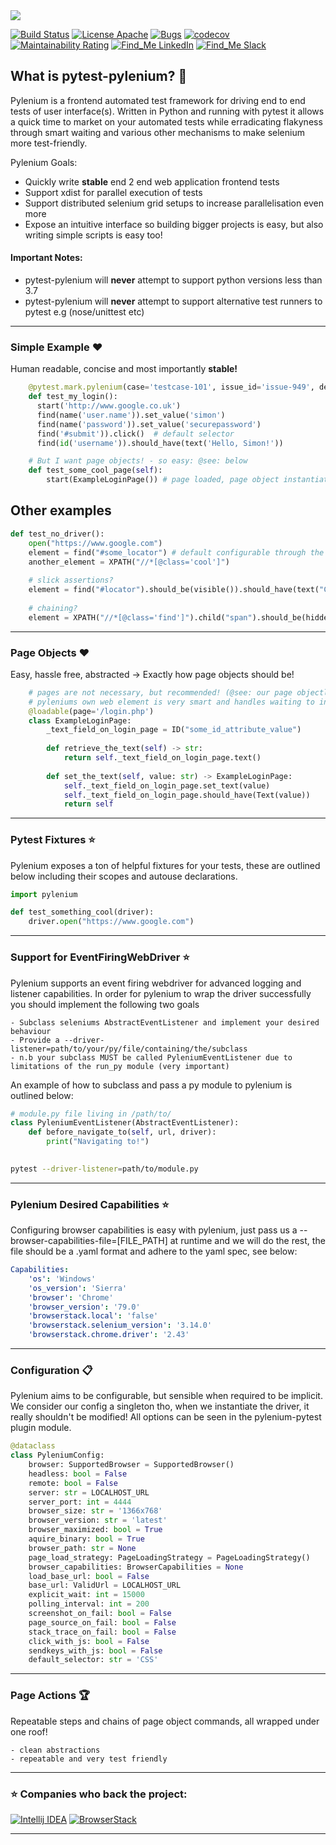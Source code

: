 <kbd>
  <img src="https://github.com/symonk/pylenium/blob/master/.github/.images/pylenium_logo.png">
</kbd>
  <p></p>

[![Build Status](https://api.travis-ci.org/symonk/pytest-pylenium.svg?branch=master)](https://travis-ci.org/symonk/pytest-pylenium)
[![License Apache](https://img.shields.io/badge/license-Apache%202-brightgreen.svg)](https://github.com/symonk/pylenium/blob/master/LICENSE)
[![Bugs](https://sonarcloud.io/api/project_badges/measure?project=symonk_pylenium&metric=bugs)](https://sonarcloud.io/dashboard?id=symonk_pylenium)
[![codecov](https://codecov.io/gh/symonk/pytest-pylenium/branch/master/graph/badge.svg)](https://codecov.io/gh/symonk/pytest-pylenium)
[![Maintainability Rating](https://sonarcloud.io/api/project_badges/measure?project=symonk_pylenium&metric=sqale_rating)](https://sonarcloud.io/dashboard?id=symonk_pylenium)
[![Find_Me LinkedIn](https://img.shields.io/badge/Find_Me-LinkedIn-brightgreen.svg)](https://www.linkedin.com/in/simonk09/)
[![Find_Me Slack](https://img.shields.io/badge/Find_Me-Slack-brightgreen.svg)](https://testersio.slack.com)

## What is pytest-pylenium? :flags: 
Pylenium is a frontend automated test framework for driving end to end tests of user interface(s).  Written in Python
and running with pytest it allows a quick time to market on your automated tests while erradicating flakyness through
smart waiting and various other mechanisms to make selenium more test-friendly.

Pylenium Goals:
 - Quickly write **stable** end 2 end web application frontend tests
 - Support xdist for parallel execution of tests
 - Support distributed selenium grid setups to increase parallelisation even more
 - Expose an intuitive interface so building bigger projects is easy, but also writing simple scripts is easy too!

#### Important Notes:
 - pytest-pylenium will **never** attempt to support python versions less than 3.7
 - pytest-pylenium will **never** attempt to support alternative test runners to pytest e.g (nose/unittest etc)
 
 ---
 
### Simple Example :hearts:
Human readable, concise and most importantly **stable!**

```python
    @pytest.mark.pylenium(case='testcase-101', issue_id='issue-949', description='Logging in is so easy!')
    def test_my_login():
      start('http://www.google.co.uk')
      find(name('user.name')).set_value('simon')
      find(name('password')).set_value('securepassword')
      find('#submit')).click()  # default selector
      find(id('username')).should_have(text('Hello, Simon!'))      

    # But I want page objects! - so easy: @see: below
    def test_some_cool_page(self):
        start(ExampleLoginPage()) # page loaded, page object instantiated!
```

Other examples
---
```python
def test_no_driver():   
    open("https://www.google.com")
    element = find("#some_locator") # default configurable through the plugin --default-locator
    another_element = XPATH("//*[@class='cool']")
    
    # slick assertions?
    element = find("#locator").should_be(visible()).should_have(text("Click Me"))
    
    # chaining?
    element = XPATH("//*[@class='find']").child("span").should_be(hidden())
```


---

### Page Objects :hearts:
Easy, hassle free, abstracted -> Exactly how page objects should be!

```python
    # pages are not necessary, but recommended! (@see: our page objectless example code!)
    # pyleniums own web element is very smart and handles waiting to increase stability
    @loadable(page='/login.php')
    class ExampleLoginPage:
        _text_field_on_login_page = ID("some_id_attribute_value")
    
        def retrieve_the_text(self) -> str:
            return self._text_field_on_login_page.text()
    
        def set_the_text(self, value: str) -> ExampleLoginPage:
            self._text_field_on_login_page.set_text(value)
            self._text_field_on_login_page.should_have(Text(value))
            return self             
```

---

### Pytest Fixtures :star:
Pylenium exposes a ton of helpful fixtures for your tests, these are outlined below including their scopes and autouse
declarations.


```python
import pylenium

def test_something_cool(driver):
    driver.open("https://www.google.com")
```
    
---

### Support for EventFiringWebDriver :star:
Pylenium supports an event firing webdriver for advanced logging and listener capabilities.  In order for pylenium to 
wrap the driver successfully you should implement the following two goals

    - Subclass seleniums AbstractEventListener and implement your desired behaviour
    - Provide a --driver-listener=path/to/your/py/file/containing/the/subclass
    - n.b your subclass MUST be called PyleniumEventListener due to limitations of the run_py module (very important)
    
An example of how to subclass and pass a py module to pylenium is outlined below:

```python
# module.py file living in /path/to/
class PyleniumEventListener(AbstractEventListener):
    def before_navigate_to(self, url, driver):
        print("Navigating to!")
 
```        

```bash
pytest --driver-listener=path/to/module.py
```

---

### Pylenium Desired Capabilities :star:
Configuring browser capabilities is easy with pylenium, just pass us a --browser-capabilities-file=[FILE_PATH] at runtime
and we will do the rest, the file should be a .yaml format and adhere to the yaml spec, see below:

```yaml
Capabilities:
    'os': 'Windows'
    'os_version': 'Sierra'
    'browser': 'Chrome'
    'browser_version': '79.0'
    'browserstack.local': 'false'
    'browserstack.selenium_version': '3.14.0'
    'browserstack.chrome.driver': '2.43'

```
    
---

### Configuration :clipboard:
Pylenium aims to be configurable, but sensible when required to be implicit.  We consider our config a singleton tho,
when we instantiate the driver, it really shouldn't be modified! All options can be seen in the pylenium-pytest plugin
module.


```python
@dataclass
class PyleniumConfig:
    browser: SupportedBrowser = SupportedBrowser()
    headless: bool = False
    remote: bool = False
    server: str = LOCALHOST_URL
    server_port: int = 4444
    browser_size: str = '1366x768'
    browser_version: str = 'latest'
    browser_maximized: bool = True
    aquire_binary: bool = True
    browser_path: str = None
    page_load_strategy: PageLoadingStrategy = PageLoadingStrategy()
    browser_capabilities: BrowserCapabilities = None
    load_base_url: bool = False
    base_url: ValidUrl = LOCALHOST_URL
    explicit_wait: int = 15000
    polling_interval: int = 200
    screenshot_on_fail: bool = False
    page_source_on_fail: bool = False
    stack_trace_on_fail: bool = False
    click_with_js: bool = False
    sendkeys_with_js: bool = False
    default_selector: str = 'CSS'
```
---

### Page Actions :trophy:
Repeatable steps and chains of page object commands, all wrapped under one roof!

    - clean abstractions
    - repeatable and very test friendly
    
---

###  :star: Companies who back the project:

[![Intellij IDEA](https://cloud.google.com/tools/images/icon_IntelliJIDEA.png )](http://www.jetbrains.com/idea)
[![BrowserStack](https://www.browserstack.com/images/mail/browserstack-logo-footer.png)](https://www.browserstack.com)

---
